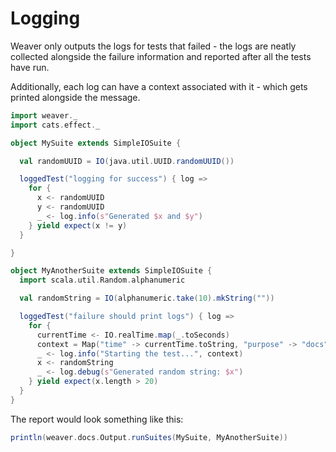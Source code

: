 Logging
=======

Weaver only outputs the logs for tests that failed - the logs are neatly collected alongside the failure information and reported after all the tests have run.

Additionally, each log can have a context associated with it - which gets printed alongside the message.

```scala mdoc
import weaver._
import cats.effect._

object MySuite extends SimpleIOSuite {

  val randomUUID = IO(java.util.UUID.randomUUID())

  loggedTest("logging for success") { log =>
    for {
      x <- randomUUID
      y <- randomUUID
      _ <- log.info(s"Generated $x and $y")
    } yield expect(x != y)
  }

}

object MyAnotherSuite extends SimpleIOSuite {
  import scala.util.Random.alphanumeric

  val randomString = IO(alphanumeric.take(10).mkString(""))

  loggedTest("failure should print logs") { log =>
    for {
      currentTime <- IO.realTime.map(_.toSeconds)
      context = Map("time" -> currentTime.toString, "purpose" -> "docs")
      _ <- log.info("Starting the test...", context)
      x <- randomString
      _ <- log.debug(s"Generated random string: $x")
    } yield expect(x.length > 20)
  }
}
```

The report would look something like this:

```scala mdoc:passthrough
println(weaver.docs.Output.runSuites(MySuite, MyAnotherSuite))
```
